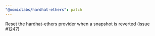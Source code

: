 ```yaml
---
"@nomiclabs/hardhat-ethers": patch
---
```


Reset the hardhat-ethers provider when a snapshot is reverted (issue #1247)

